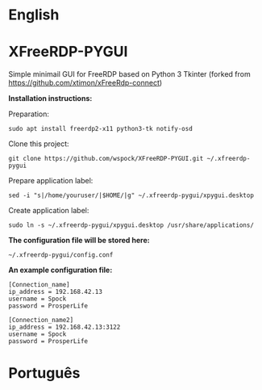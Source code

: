# English

# XFreeRDP-PYGUI
Simple minimail GUI for FreeRDP based on Python 3 Tkinter (forked from https://github.com/xtimon/xFreeRdp-connect)

**Installation instructions:**

Preparation:

    sudo apt install freerdp2-x11 python3-tk notify-osd

Clone this project:  

    git clone https://github.com/wspock/XFreeRDP-PYGUI.git ~/.xfreerdp-pygui

Prepare application label:

    sed -i "s|/home/youruser/|$HOME/|g" ~/.xfreerdp-pygui/xpygui.desktop

Create application label:

    sudo ln -s ~/.xfreerdp-pygui/xpygui.desktop /usr/share/applications/

**The configuration file will be stored here:**

    ~/.xfreerdp-pygui/config.conf

**An example configuration file:**

    [Connection_name]
    ip_address = 192.168.42.13
    username = Spock
    password = ProsperLife
    
    [Connection_name2]
    ip_address = 192.168.42.13:3122
    username = Spock
    password = ProsperLife


# Português